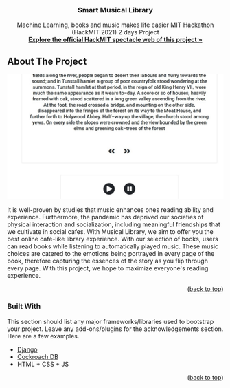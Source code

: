 <div id="top"></div>
<!--
*** Thanks for checking out the Best-README-Template. If you have a suggestion
*** that would make this better, please fork the repo and create a pull request
*** or simply open an issue with the tag "enhancement".
*** Don't forget to give the project a star!
*** Thanks again! Now go create something AMAZING! :D
-->



<!-- PROJECT SHIELDS -->
<!--
*** I'm using markdown "reference style" links for readability.
*** Reference links are enclosed in brackets [ ] instead of parentheses ( ).
*** See the bottom of this document for the declaration of the reference variables
*** for contributors-url, forks-url, etc. This is an optional, concise syntax you may use.
*** https://www.markdownguide.org/basic-syntax/#reference-style-links
-->

<!-- [![Contributors][contributors-shield]][contributors-url]
[![Forks][forks-shield]][forks-url]
[![Stargazers][stars-shield]][stars-url]
[![Issues][issues-shield]][issues-url]
[![MIT License][license-shield]][license-url]
[![LinkedIn][linkedin-shield]][linkedin-url] -->



<!-- PROJECT LOGO -->
<br />
<div align="center">

  <!-- <a href="https://github.com/othneildrew/Best-README-Template">
    <img src="images/logo.png" alt="Logo" width="80" height="80">
  </a> -->

  <h3 align="center">Smart Musical Library</h3>

  <p align="center">
    Machine Learning, books and music makes life easier
    MIT Hackathon (HackMIT 2021) 2 days Project
    <br />
    <a href="https://spectacle.hackmit.org/project/120"><strong>Explore the official HackMIT spectacle web of this project »</strong></a>
    <br />
  </p>
</div>





<!-- ABOUT THE PROJECT -->
## About The Project

[![Product Name Screen Shot][product-screenshot]](https://example.com)

It is well-proven by studies that music enhances ones reading ability and experience. Furthermore, the pandemic has deprived our societies of physical interaction and socialization, including meaningful friendships that we cultivate in social cafes. With Musical Library, we aim to offer you the best online café-like library experience. With our selection of books, users can read books while listening to automatically played music. These music choices are catered to the emotions being portrayed in every page of the book, therefore capturing the essences of the story as you flip through every page. With this project, we hope to maximize everyone's reading experience.

<p align="right">(<a href="#top">back to top</a>)</p>



### Built With

This section should list any major frameworks/libraries used to bootstrap your project. Leave any add-ons/plugins for the acknowledgements section. Here are a few examples.

* [Django](https://www.djangoproject.com/)
* [Cockroach DB](https://www.cockroachlabs.com/)
* HTML + CSS + JS

<p align="right">(<a href="#top">back to top</a>)</p>





<!-- MARKDOWN LINKS & IMAGES -->
<!-- https://www.markdownguide.org/basic-syntax/#reference-style-links -->
[product-screenshot]: images/screenshot1.jpeg